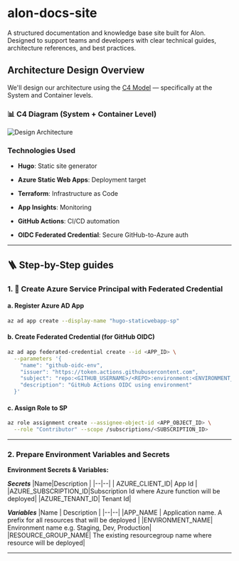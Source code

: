 # alon-docs-site
A structured documentation and knowledge base site built for Alon. Designed to support teams and developers with clear technical guides, architecture references, and best practices.

## Architecture Design Overview

We'll design our architecture using the [C4 Model](https://c4model.com/) — specifically at the System and Container levels.

### 📊 C4 Diagram (System + Container Level)

![Design Architecture](https://github.com/dewise-team/alon-docs-site/blob/main/images/design-infrastructure-alon-docs.png)

### Technologies Used

-   **Hugo**: Static site generator
    
-   **Azure Static Web Apps**: Deployment target
    
-   **Terraform**: Infrastructure as Code
    
-   **App Insights**: Monitoring
    
-   **GitHub Actions**: CI/CD automation
    
-   **OIDC Federated Credential**: Secure GitHub-to-Azure auth
---
## 🪜 Step-by-Step guides

### 1. 🔐 Create Azure Service Principal with Federated Credential

#### a. Register Azure AD App

```bash
az ad app create --display-name "hugo-staticwebapp-sp"

```

#### b. Create Federated Credential (for GitHub OIDC)

```bash
az ad app federated-credential create --id <APP_ID> \
  --parameters '{
    "name": "github-oidc-env",
    "issuer": "https://token.actions.githubusercontent.com",
    "subject": "repo:<GITHUB_USERNAME>/<REPO>:environment:<ENVIRONMENT_NAME>",
    "description": "GitHub Actions OIDC using environment"
  }'


```

#### c. Assign Role to SP

```bash
az role assignment create --assignee-object-id <APP_OBJECT_ID> \
  --role "Contributor" --scope /subscriptions/<SUBSCRIPTION_ID>
```

----------

### 2. Prepare Environment Variables and Secrets

**Environment Secrets & Variables:** 

***Secrets***
|Name|Description  |
|--|--|
| AZURE_CLIENT_ID| App Id |
|AZURE_SUBSCRIPTION_ID|Subscription Id where Azure function will be deployed|
|AZURE_TENANT_ID| Tenant Id|

***Variables***
|Name | Description |
|--|--|
|APP_NAME   | Application name. A prefix for all resources that will be deployed |
|ENVIRONMENT_NAME| Environment name e.g. Staging, Dev, Production|
|RESOURCE_GROUP_NAME| The existing resourcegroup name where resource will be deployed|

----------